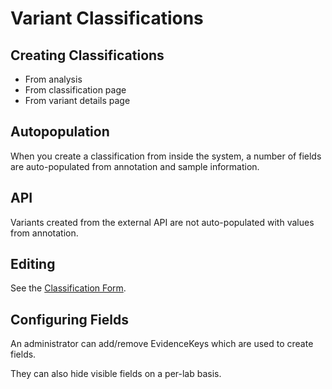 # Variant Classifications

## Creating Classifications

* From analysis
* From classification page
* From variant details page

## Autopopulation

When you create a classification from inside the system, a number of fields are auto-populated from annotation and sample information.

## API

Variants created from the external API are not auto-populated with values from annotation. 

## Editing

See the [Classification Form](variant_classification_form).

## Configuring Fields

An administrator can add/remove EvidenceKeys which are used to create fields.

They can also hide visible fields on a per-lab basis. 